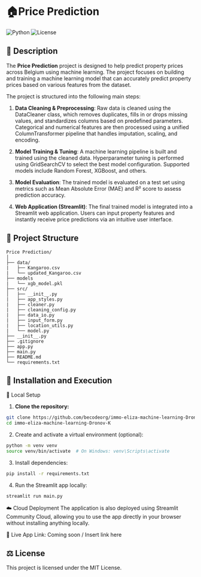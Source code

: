 # 🏠Price Prediction

![Python](https://img.shields.io/badge/Python-3.11-blue) ![License](https://img.shields.io/badge/License-MIT-green)

## 📝 Description
The **Price Prediction** project is designed to help predict property prices across Belgium using machine learning. The project focuses on building and training a machine learning model that can accurately predict property prices based on various features from the dataset.

The project is structured into the following main steps:

1. **Data Cleaning & Preprocessing**:
Raw data is cleaned using the DataCleaner class, which removes duplicates, fills in or drops missing values, and standardizes columns based on predefined parameters. Categorical and numerical features are then processed using a unified ColumnTransformer pipeline that handles imputation, scaling, and encoding.

2. **Model Training & Tuning**:
A machine learning pipeline is built and trained using the cleaned data. Hyperparameter tuning is performed using GridSearchCV to select the best model configuration. Supported models include Random Forest, XGBoost, and others.

3. **Model Evaluation**:
The trained model is evaluated on a test set using metrics such as Mean Absolute Error (MAE) and R² score to assess prediction accuracy.

4. **Web Application (Streamlit)**:
The final trained model is integrated into a Streamlit web application. Users can input property features and instantly receive price predictions via an intuitive user interface.

## 🌳 Project Structure

```
Price Prediction/
│
├── data/
|   ├── Kangaroo.csv
|   └── updated_Kangaroo.csv
├── models
|   └── xgb_model.pkl
├── src/
│   ├── __init__.py
|   ├── app_styles.py
|   ├── cleaner.py
|   ├── cleaning_config.py
|   ├── data_io.py
|   ├── input_form.py
|   ├── location_utils.py
|   └── model.py
├── __init__.py
├── .gitignore
├── app.py
├── main.py
├── README.md  
└── requirements.txt   
```

## 🚀 Installation and Execution

🔧 Local Setup

1. **Clone the repository:**
```bash
git clone https://github.com/becodeorg/immo-eliza-machine-learning-Dronov-K.git
cd immo-eliza-machine-learning-Dronov-K
```

2. Create and activate a virtual environment (optional):
```bash
python -m venv venv
source venv/bin/activate  # On Windows: venv\Scripts\activate
```

3. Install dependencies:
```bash
pip install -r requirements.txt
```

4. Run the Streamlit app locally:
```bash
streamlit run main.py
```

☁️ Cloud Deployment
The application is also deployed using Streamlit Community Cloud, allowing you to use the app directly in your browser without installing anything locally.

🔗 Live App Link: Coming soon / Insert link here

## ⚖️ License

This project is licensed under the MIT License.